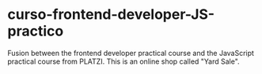 # curso-frontend-developer-JS-practico
Fusion between the frontend developer practical course and the JavaScript practical course from PLATZI.
This is an online shop called "Yard Sale".
